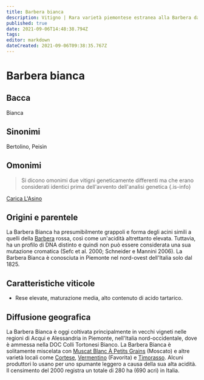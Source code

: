 ```yaml
---
title: Barbera bianca
description: Vitigno | Rara varietà piemontese estranea alla Barbera dalla pelle scura
published: true
date: 2021-09-06T14:48:38.794Z
tags: 
editor: markdown
dateCreated: 2021-09-06T09:38:35.767Z
---
```


# Barbera bianca

## Bacca
Bianca

## Sinonimi
Bertolino, Peisìn

## Omonimi
> Si dicono omonimi due vitigni geneticamente differenti ma che erano considerati identici prima dell'avvento dell'analisi genetica
{.is-info}

[Carica L'Asino](/vitigni/bacca-bianca/carica-l-asino)


## Origini e parentele
La Barbera Bianca ha presumibilmente grappoli e forma degli acini simili a quelli della [Barbera](/vitigni/bacca-nera/barbera) rossa, così come un'acidità altrettanto elevata. Tuttavia, ha un profilo di DNA distinto e quindi non può essere considerata una sua mutazione cromatica (Sefc et al. 2000; Schneider e Mannini 2006). La Barbera Bianca è conosciuta in Piemonte nel nord-ovest dell'Italia solo dal 1825.


## Caratteristiche viticole

- Rese elevate, maturazione media, alto contenuto di acido tartarico.

## Diffusione geografica

La Barbera Bianca è oggi coltivata principalmente in vecchi vigneti nelle regioni di Acqui e Alessandria in Piemonte, nell'Italia nord-occidentale, dove è ammessa nella DOC Colli Tortonesi Bianco. La Barbera Bianca è solitamente miscelata con [Muscat Blanc À Petits Grains](/vitigni/Francia/bacca-bianca/muscat-blanc-a-petit-grains) (Moscato) e altre varietà locali come [Cortese](/vitigni/Italia/bacca-bianca/cortese), [Vermentino](/vitigni/Italia/bacca-bianca/vermentino) (Favorita) e [Timorasso](/vitigni/bacca-bianca/timorasso). Alcuni produttori lo usano per uno spumante leggero a causa della sua alta acidità. Il censimento del 2000 registra un totale di 280 ha (690 acri) in Italia.


